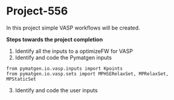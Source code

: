 # Project-556
In this project simple VASP workflows will be created.

**Steps towards the project completion**

1. Identify all the inputs to a optimizeFW for VASP
2. Identify and code the Pymatgen inputs
```
from pymatgen.io.vasp.inputs import Kpoints
from pymatgen.io.vasp.sets import MPHSERelaxSet, MPRelaxSet, MPStaticSet
```
3. Identify and code the user inputs

